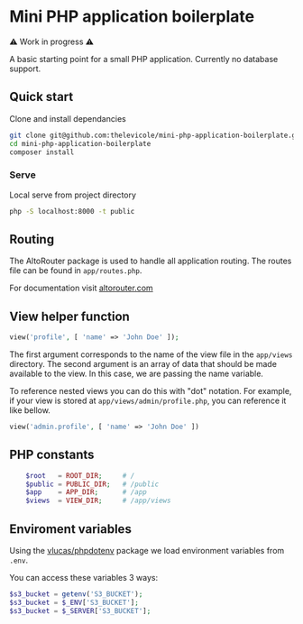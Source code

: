 
# Mini PHP application boilerplate

⚠️ Work in progress ⚠️

A basic starting point for a small PHP application. Currently no database support.

## Quick start

Clone and install dependancies
```bash
git clone git@github.com:thelevicole/mini-php-application-boilerplate.git
cd mini-php-application-boilerplate
composer install
```
### Serve
Local serve from project directory
```bash
php -S localhost:8000 -t public
```

## Routing

The AltoRouter package is used to handle all application routing. The routes file can be found in `app/routes.php`.

For documentation visit [altorouter.com](http://altorouter.com/usage/mapping-routes.html)

## View helper function

```php
view('profile', [ 'name' => 'John Doe' ]);
```

The first argument corresponds to the name of the view file in the `app/views` directory. The second argument is an array of data that should be made available to the view. In this case, we are passing the name variable.

To reference nested views you can do this with "dot" notation. For example, if your view is stored at `app/views/admin/profile.php`, you can reference it like bellow.

```php
view('admin.profile', [ 'name' => 'John Doe' ])
```

## PHP constants

```php
	$root	= ROOT_DIR;		# /
	$public	= PUBLIC_DIR;	# /public
	$app	= APP_DIR;		# /app
	$views	= VIEW_DIR;		# /app/views
```

## Enviroment variables

Using the [vlucas/phpdotenv](https://github.com/vlucas/phpdotenv) package we load environment variables from `.env`.

You can access these variables 3 ways:

```php
$s3_bucket = getenv('S3_BUCKET');
$s3_bucket = $_ENV['S3_BUCKET'];
$s3_bucket = $_SERVER['S3_BUCKET'];
```
